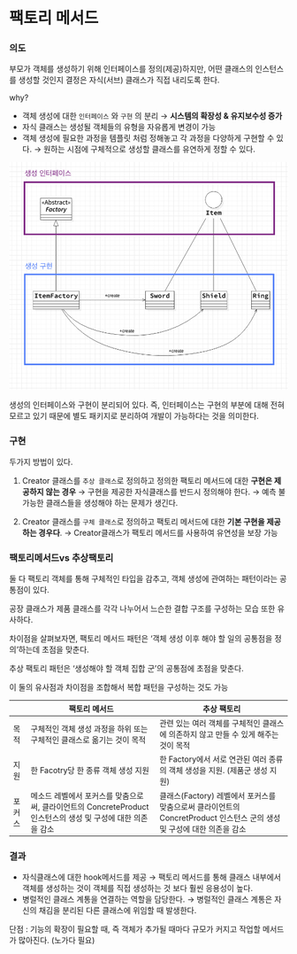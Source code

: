 # 팩토리 메서드

### 의도

부모가 객체를 생성하기 위해 인터페이스를 정의(제공)하지만, 어떤 클래스의 인스턴스를 생성할 것인지 결정은 자식(서브) 클래스가 직접 내리도록 한다.

why?

- 객체 생성에 대한 `인터페이스` 와 `구현` 의 분리 → **시스템의 확장성 & 유지보수성 증가**
- 자식 클래스는 생성될 객체들의 유형을 자유롭게 변경이 가능
- 객체 생성에 필요한 과정을 템플릿 처럼 정해놓고 각 과정을 다양하게 구현할 수 있다.
→ 원하는 시점에 구체적으로 생성할 클래스를 유연하게 정할 수 있다.

![Untitled](./img/Untitled.png)

생성의 인터페이스와 구현이 분리되어 있다. 즉, 인터페이스는 구현의 부분에 대해 전혀 모르고 있기 때문에 별도 패키지로 분리하여 개발이 가능하다는 것을 의미한다.

### 구현

두가지 방법이 있다.

1) Creator 클래스를 `추상 클래스`로 정의하고 정의한 팩토리 메서드에 대한 **구현은 제공하지 않는 경우**
→ 구현을 제공한 자식클래스를 반드시 정의해야 한다.
→ 예측 불가능한 클래스들을 생성해야 하는 문제가 생긴다.

2) Creator 클래스를 `구체 클래스`로 정의하고 팩토리 메서드에 대한 **기본 구현을 제공하는 경우다**.
→ Creator클래스가 팩토리 메서드를 사용하여 유연성을 보장 가능

### 팩토리메서드vs 추상팩토리

둘 다 팩토리 객체를 통해 구체적인 타입을 감추고, 객체 생성에 관여하는 패턴이라는 공통점이 있다.

공장 클래스가 제품 클래스를 각각 나누어서 느슨한 결합 구조를 구성하는 모습 또한 유사하다.

차이점을 살펴보자면,
팩토리 메서드 패턴은 ‘객체 생성 이후 해야 할 일의 공통점을 정의’하는데 초점을 맞춘다. 

추상 팩토리 패턴은 ‘생성해야 할 객체 집합 군’의 공통점에 초점을 맞춘다.

이 둘의 유사점과 차이점을 조합해서 복합 패턴을 구성하는 것도 가능

|  | 팩토리 메서드 | 추상 팩토리 |
| --- | --- | --- |
| 목적 | 구체적인 객체 생성 과정을 하위 또는 구체적인 클래스로 옮기는 것이 목적 | 관련 있는 여러 객체를 구체적인 클래스에 의존하지 않고 만들 수 있게 해주는 것이 목적 |
| 지원 | 한 Facotry당 한 종류 객체 생성 지원 | 한 Factory에서 서로 연관된 여러 종류의 객체 생성을 지원. (제품군 생성 지원) |
| 포커스 | 메소드 레벨에서 포커스를 맞춤으로써, 클라이언트의 ConcreteProduct 인스턴스의 생성 및 구성에 대한 의존을 감소 | 클래스(Factory) 레벨에서 포커스를 맞춤으로써 클라이언트의 ConcretProduct 인스턴스 군의 생성 및 구성에 대한 의존을 감소 |

### 결과

- 자식클래스에 대한 hook메서드를 제공
→ 팩토리 메서드를 통해 클래스 내부에서 객체를 생성하는 것이 객체를 직접 생성하는 것 보다 훨씬 응용성이 높다.
- 병럴적인 클래스 계통을 연결하는 역할을 담당한다.
→ 병럴적인 클래스 계통은 자신의 채김을 분리된 다른 클래스에 위임할 때 발생한다.

단점 : 기능의 확장이 필요할 때, 즉 객체가 추가될 때마다 규모가 커지고 작업할 메서드가 많아진다. (노가다 필요)

